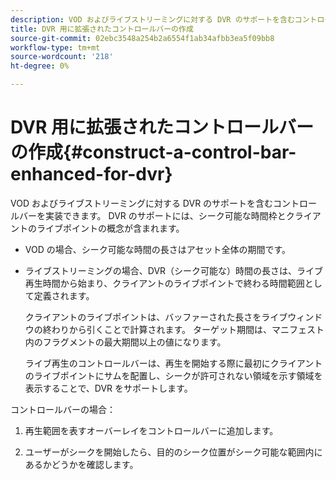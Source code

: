 ```yaml
---
description: VOD およびライブストリーミングに対する DVR のサポートを含むコントロールバーを実装できます。 DVR のサポートには、シーク可能な時間枠とクライアントのライブポイントの概念が含まれます。
title: DVR 用に拡張されたコントロールバーの作成
source-git-commit: 02ebc3548a254b2a6554f1ab34afbb3ea5f09bb8
workflow-type: tm+mt
source-wordcount: '218'
ht-degree: 0%

---
```


# DVR 用に拡張されたコントロールバーの作成{#construct-a-control-bar-enhanced-for-dvr}

VOD およびライブストリーミングに対する DVR のサポートを含むコントロールバーを実装できます。 DVR のサポートには、シーク可能な時間枠とクライアントのライブポイントの概念が含まれます。

* VOD の場合、シーク可能な時間の長さはアセット全体の期間です。
* ライブストリーミングの場合、DVR（シーク可能な）時間の長さは、ライブ再生時間から始まり、クライアントのライブポイントで終わる時間範囲として定義されます。

  クライアントのライブポイントは、バッファーされた長さをライブウィンドウの終わりから引くことで計算されます。 ターゲット期間は、マニフェスト内のフラグメントの最大期間以上の値になります。

  ライブ再生のコントロールバーは、再生を開始する際に最初にクライアントのライブポイントにサムを配置し、シークが許可されない領域を示す領域を表示することで、DVR をサポートします。

コントロールバーの場合：

1. 再生範囲を表すオーバーレイをコントロールバーに追加します。

1. ユーザーがシークを開始したら、目的のシーク位置がシーク可能な範囲内にあるかどうかを確認します。

